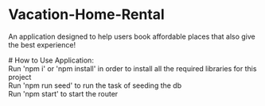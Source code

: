 # Vacation-Home-Rental
<p>An application designed to help users book affordable places that also give the best experience!</p>
# How to Use Application:
<br>Run 'npm i' or 'npm install' in order to install all the required libraries for this project
<br>Run 'npm run seed' to run the task of seeding the db
<br>Run 'npm start' to start the router
